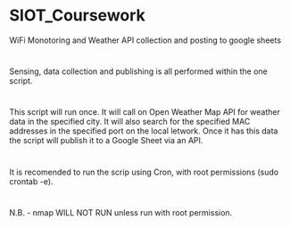 # SIOT_Coursework
WiFi Monotoring and Weather API collection and posting to google sheets
#
Sensing, data collection and publishing is all performed within the one script.
#
This script will run once. It will call on Open Weather Map API for weather data in the specified city. It will also search for the specified MAC addresses in the specified port on the local letwork. Once it has this data the script will publish it to a Google Sheet via an API.
#
It is recomended to run the scrip using Cron, with root permissions (sudo crontab -e). 
#
N.B. - nmap WILL NOT RUN unless run with root permission. 
